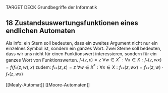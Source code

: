TARGET DECK
Grundbegriffe der Informatik

18 Zustandsuswertungsfunktionen eines endlichen Automaten
---
Als info: ein Stern soll bedeuten, dass ein zweites Argument nicht nur ein einzelnes Symbol ist, sondern ein ganzes Wort.
Zwei Sterne soll bedeuten, dass wir uns nicht für einen Funktionswert interessieren, sondern für ein ganzes Wort von Funktionswerten.
$f_*(z, \varepsilon) = z$ 
$\forall w \in X^* : \forall x \in X : f_*(z, wx) = f(f_*(z, w), x)$
zudem:
$f_{**}(z, \varepsilon) = z$
$\forall w \in X^* : \forall x \in X : f_{**}(z, wx) = f_{**}(z,w) \cdot f_*(z,wx)$
<!--ID: 1707321587557-->

[[Mealy-Automat]]
[[Moore-Automaten]]